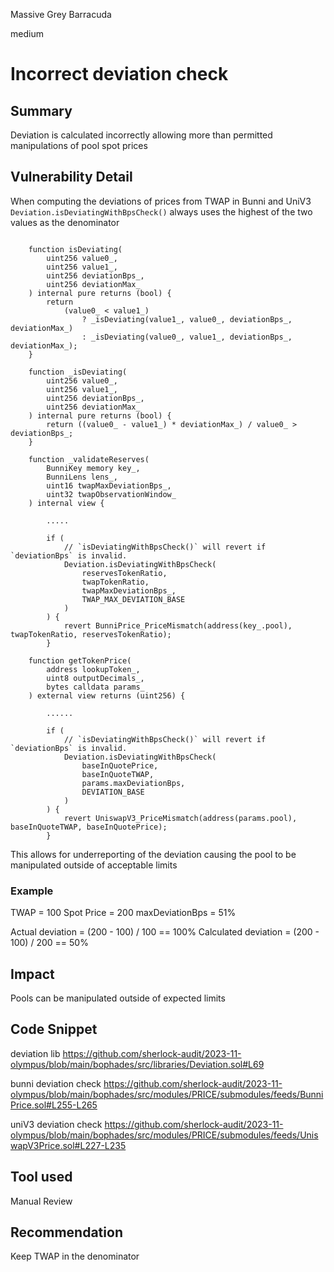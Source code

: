 Massive Grey Barracuda

medium

# Incorrect deviation check

## Summary
Deviation is calculated incorrectly allowing more than permitted manipulations of pool spot prices

## Vulnerability Detail
When computing the deviations of prices from TWAP in Bunni and UniV3 `Deviation.isDeviatingWithBpsCheck()` always uses the highest of the two values as the denominator
```solidity

    function isDeviating(
        uint256 value0_,
        uint256 value1_,
        uint256 deviationBps_,
        uint256 deviationMax_
    ) internal pure returns (bool) {
        return
            (value0_ < value1_)
                ? _isDeviating(value1_, value0_, deviationBps_, deviationMax_)
                : _isDeviating(value0_, value1_, deviationBps_, deviationMax_);
    }

    function _isDeviating(
        uint256 value0_,
        uint256 value1_,
        uint256 deviationBps_,
        uint256 deviationMax_
    ) internal pure returns (bool) {
        return ((value0_ - value1_) * deviationMax_) / value0_ > deviationBps_;
    }
```
```solidity
    function _validateReserves(
        BunniKey memory key_,
        BunniLens lens_,
        uint16 twapMaxDeviationBps_,
        uint32 twapObservationWindow_
    ) internal view {

        .....

        if (
            // `isDeviatingWithBpsCheck()` will revert if `deviationBps` is invalid.
            Deviation.isDeviatingWithBpsCheck(
                reservesTokenRatio,
                twapTokenRatio,
                twapMaxDeviationBps_,
                TWAP_MAX_DEVIATION_BASE
            )
        ) {
            revert BunniPrice_PriceMismatch(address(key_.pool), twapTokenRatio, reservesTokenRatio);
        }
```
```solidity
    function getTokenPrice(
        address lookupToken_,
        uint8 outputDecimals_,
        bytes calldata params_
    ) external view returns (uint256) {
        
        ......

        if (
            // `isDeviatingWithBpsCheck()` will revert if `deviationBps` is invalid.
            Deviation.isDeviatingWithBpsCheck(
                baseInQuotePrice,
                baseInQuoteTWAP,
                params.maxDeviationBps,
                DEVIATION_BASE
            )
        ) {
            revert UniswapV3_PriceMismatch(address(params.pool), baseInQuoteTWAP, baseInQuotePrice);
        }
```
This allows for underreporting of the deviation causing the pool to be manipulated outside of acceptable limits

### Example
TWAP = 100
Spot Price = 200
maxDeviationBps = 51%

Actual deviation = (200 - 100) / 100 == 100%
Calculated deviation = (200 - 100) / 200 == 50%

## Impact
Pools can be manipulated outside of expected limits

## Code Snippet
deviation lib
https://github.com/sherlock-audit/2023-11-olympus/blob/main/bophades/src/libraries/Deviation.sol#L69

bunni deviation check
https://github.com/sherlock-audit/2023-11-olympus/blob/main/bophades/src/modules/PRICE/submodules/feeds/BunniPrice.sol#L255-L265

uniV3 deviation check
https://github.com/sherlock-audit/2023-11-olympus/blob/main/bophades/src/modules/PRICE/submodules/feeds/UniswapV3Price.sol#L227-L235

## Tool used
Manual Review

## Recommendation
Keep TWAP in the denominator